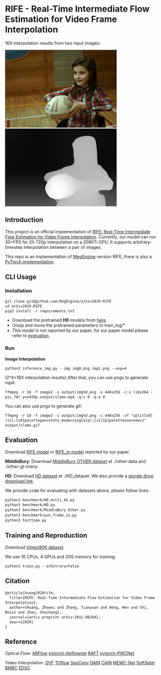 # RIFE - Real-Time Intermediate Flow Estimation for Video Frame Interpolation
16X interpolation results from two input images: 

![Demo](./demo/I2_slomo_clipped.gif)
![Demo](./demo/D2_slomo_clipped.gif)

## Introduction
This project is an official implementation of [RIFE: Real-Time Intermediate Flow Estimation for Video Frame Interpolation](https://arxiv.org/abs/2011.06294). Currently, our model can run 30+FPS for 2X 720p interpolation on a 2080Ti GPU. It supports arbitrary-timestep interpolation between a pair of images. 

This repo is an implementation of [MegEngine](https://github.com/MegEngine/MegEngine) version RIFE, there is also a [PyTorch implementation](https://github.com/hzwer/Arxiv2020-RIFE).

## CLI Usage

### Installation

```
git clone git@github.com:MegEngine/arXiv2020-RIFE
cd arXiv2020-RIFE
pip3 install -r requirements.txt
```

* Download the pretrained **HD** models from [here](https://data.megengine.org.cn/research/rife/flownet/flownet.pkl).
* Unzip and move the pretrained parameters to train_log/\*
* This model is not reported by our paper, for our paper model please refer to [evaluation](https://github.com/MegEngine/arXiv2020-RIFE/#evaluation).

### Run

**Image Interpolation**

```
python3 inference_img.py --img img0.png img1.png --exp=4
```
(2^4=16X interpolation results)
After that, you can use pngs to generate mp4:

```
ffmpeg -r 10 -f image2 -i output/img%d.png -s 448x256 -c:v libx264 -pix_fmt yuv420p output/slomo.mp4 -q:v 0 -q:a 0
```
You can also use pngs to generate gif:
```
ffmpeg -r 10 -f image2 -i output/img%d.png -s 448x256 -vf "split[s0][s1];[s0]palettegen=stats_mode=single[p];[s1][p]paletteuse=new=1" output/slomo.gif
```

## Evaluation
Download [RIFE model](https://data.megengine.org.cn/research/rife/flownet/flownet.pkl) or [RIFE_m model](https://data.megengine.org.cn/research/rife/flownet_m/flownet.pkl) reported by our paper.

**MiddleBury**: Download [MiddleBury OTHER dataset](https://vision.middlebury.edu/flow/data/) at ./other-data and ./other-gt-interp

**HD**: Download [HD dataset](https://github.com/baowenbo/MEMC-Net) at ./HD_dataset. We also provide a [google drive download link](https://drive.google.com/file/d/1iHaLoR2g1-FLgr9MEv51NH_KQYMYz-FA/view?usp=sharing).

We provide code for evaluating with datasets above, please follow lines:

```bash
python3 benchmark/HD_multi_4X.py
python3 benchmark/HD.py
python3 benchmark/MiddleBury_Other.py
python3 benchmark/yuv_frame_io.py
python3 testtime.py
```

## Training and Reproduction
Download [Vimeo90K dataset](http://toflow.csail.mit.edu/).

We use 16 CPUs, 4 GPUs and 20G memory for training: 
```
python3 train.py --arbitrary=False
```

## Citation

```
@article{huang2020rife,
  title={RIFE: Real-Time Intermediate Flow Estimation for Video Frame Interpolation},
  author={Huang, Zhewei and Zhang, Tianyuan and Heng, Wen and Shi, Boxin and Zhou, Shuchang},
  journal={arXiv preprint arXiv:2011.06294},
  year={2020}
}
```

## Reference

Optical Flow:
[ARFlow](https://github.com/lliuz/ARFlow)  [pytorch-liteflownet](https://github.com/sniklaus/pytorch-liteflownet)  [RAFT](https://github.com/princeton-vl/RAFT)  [pytorch-PWCNet](https://github.com/sniklaus/pytorch-pwc)

Video Interpolation: 
[DVF](https://github.com/lxx1991/pytorch-voxel-flow)  [TOflow](https://github.com/Coldog2333/pytoflow)  [SepConv](https://github.com/sniklaus/sepconv-slomo)  [DAIN](https://github.com/baowenbo/DAIN)  [CAIN](https://github.com/myungsub/CAIN)  [MEMC-Net](https://github.com/baowenbo/MEMC-Net)   [SoftSplat](https://github.com/sniklaus/softmax-splatting)  [BMBC](https://github.com/JunHeum/BMBC)  [EDSC](https://github.com/Xianhang/EDSC-pytorch)

